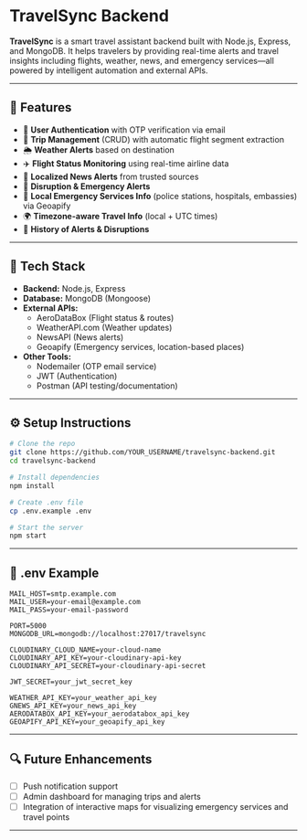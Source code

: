  

# TravelSync Backend

**TravelSync** is a smart travel assistant backend built with Node.js, Express, and MongoDB. It helps travelers by providing real-time alerts and travel insights including flights, weather, news, and emergency services—all powered by intelligent automation and external APIs.

---

## 🚀 Features

- 🔐 **User Authentication** with OTP verification via email
- 🛫 **Trip Management** (CRUD) with automatic flight segment extraction
- 🌦️ **Weather Alerts** based on destination
- ✈️ **Flight Status Monitoring** using real-time airline data
- 📰 **Localized News Alerts** from trusted sources
- 🚨 **Disruption & Emergency Alerts**
- 🧭 **Local Emergency Services Info** (police stations, hospitals, embassies) via Geoapify
- 🌍 **Timezone-aware Travel Info** (local + UTC times)
- 📜 **History of Alerts & Disruptions**

---

## 🧱 Tech Stack

- **Backend:** Node.js, Express
- **Database:** MongoDB (Mongoose)
- **External APIs:**
  - AeroDataBox (Flight status & routes)
  - WeatherAPI.com (Weather updates)
  - NewsAPI (News alerts)
  - Geoapify (Emergency services, location-based places)
- **Other Tools:**
  - Nodemailer (OTP email service)
  - JWT (Authentication)
  - Postman (API testing/documentation)

---

## ⚙️ Setup Instructions

```bash
# Clone the repo
git clone https://github.com/YOUR_USERNAME/travelsync-backend.git
cd travelsync-backend

# Install dependencies
npm install

# Create .env file
cp .env.example .env

# Start the server
npm start
```

---

## 📄 .env Example

```env
MAIL_HOST=smtp.example.com
MAIL_USER=your-email@example.com
MAIL_PASS=your-email-password

PORT=5000
MONGODB_URL=mongodb://localhost:27017/travelsync

CLOUDINARY_CLOUD_NAME=your-cloud-name
CLOUDINARY_API_KEY=your-cloudinary-api-key
CLOUDINARY_API_SECRET=your-cloudinary-api-secret

JWT_SECRET=your_jwt_secret_key

WEATHER_API_KEY=your_weather_api_key
GNEWS_API_KEY=your_news_api_key
AERODATABOX_API_KEY=your_aerodatabox_api_key
GEOAPIFY_API_KEY=your_geoapify_api_key

```

---

## 🔍 Future Enhancements

- [ ] Push notification support
- [ ] Admin dashboard for managing trips and alerts
- [ ] Integration of interactive maps for visualizing emergency services and travel points

---


